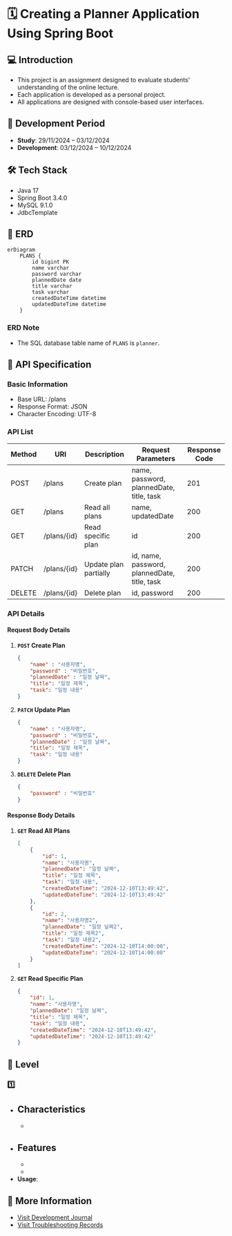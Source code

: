 # 🗓️ Creating a Planner Application Using Spring Boot

## 💻 Introduction
- This project is an assignment designed to evaluate students' understanding of the online lecture.
- Each application is developed as a personal project.
- All applications are designed with console-based user interfaces.
  
## 📆 Development Period
- **Study**: 29/11/2024 – 03/12/2024
- **Development**: 03/12/2024 – 10/12/2024

## 🛠️ Tech Stack
- Java 17
- Spring Boot 3.4.0
- MySQL 9.1.0
- JdbcTemplate

## 🔗 ERD

```mermaid
erDiagram
    PLANS {
        id bigint PK
        name varchar
        password varchar
        plannedDate date
        title varchar
        task varchar
        createdDateTime datetime
        updatedDateTime datetime
    }
```

### ERD Note
- The SQL database table name of `PLANS` is `planner`.

## 📜 API Specification 
### Basic Information 
- Base URL: /plans
- Response Format: JSON
- Character Encoding: UTF-8

### API List
| Method | URI                    | Description             | Request Parameters                             | Response Code |
|--------|------------------------|-------------------------|------------------------------------------------|---------------|
| POST   | /plans                 | Create plan             | name, password, plannedDate, title, task       | 201           |
| GET    | /plans                 | Read all plans          | name, updatedDate                              | 200           |
| GET    | /plans/{id}            | Read specific plan      | id                                             | 200           |
| PATCH  | /plans/{id}            | Update plan partially   | id, name, password, plannedDate, title, task   | 200           |
| DELETE | /plans/{id}            | Delete plan             | id, password                                   | 200           |

### API Details
#### Request Body Details
1. **`POST` Create Plan**
    ```json
    {
        "name" : "사용자명",
        "password" : "비밀번호",
        "plannedDate" : "일정 날짜",
        "title": "일정 제목",
        "task": "일정 내용"
    }
    ```

2. **`PATCH` Update Plan**
    ```json
    {
        "name" : "사용자명",
        "password" : "비밀번호",
        "plannedDate" : "일정 날짜",
        "title": "일정 제목",
        "task": "일정 내용"
    }
    ```
 
3. **`DELETE` Delete Plan**
    ```json
    {
        "password" : "비밀번호"
    }
    ```

#### Response Body Details
1. **`GET` Read All Plans**
    ```json
    [
        {
            "id": 1,
            "name": "사용자명",
            "plannedDate": "일정 날짜",
            "title": "일정 제목",
            "task": "일정 내용",
            "createdDateTime": "2024-12-10T13:49:42",
            "updatedDateTime": "2024-12-10T13:49:42"
        },
        {
            "id": 2,
            "name": "사용자명2",
            "plannedDate": "일정 날짜2",
            "title": "일정 제목2",
            "task": "일정 내용2",
            "createdDateTime": "2024-12-10T14:00:00",
            "updatedDateTime": "2024-12-10T14:00:00"
        }
    ]
    ```

3. **`GET` Read Specific Plan**
    ```json
    {
        "id": 1,
        "name": "사용자명",
        "plannedDate": "일정 날짜",
        "title": "일정 제목",
        "task": "일정 내용",
        "createdDateTime": "2024-12-10T13:49:42",
        "updatedDateTime": "2024-12-10T13:49:42"
    }
    ```

## 🚀 Level

### 1️⃣ 
- **Characteristics**
  - 
  - 
- **Features** 
  - 
  - 
  - 
- **Usage**: 

## 📜 More Information
- [Visit Development Journal](https://writingforever162.tistory.com)
- [Visit Troubleshooting Records](https://writingforever162.tistory.com/category/Troubleshooting%3A%20%EB%AC%B4%EC%97%87%EC%9D%B4%20%EB%AC%B8%EC%A0%9C%EC%98%80%EB%8A%94%EA%B0%80%3F)
